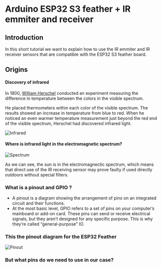 # Arduino ESP32 S3 feather + IR emmiter and receiver

## Introduction
In this short tutorial we want to explain how to use the IR emmiter and IR receiver sensors that are compatible with the ESP32 S3 feather board.

## Origins
#### Discovery of infrared 
In 1800, [William Herschel](https://science.nasa.gov/ems/07_infraredwaves) conducted an experiment measuring the difference in temperature between the colors in the visible spectrum. 

He placed thermometers within each color of the visible spectrum. The results showed an increase in temperature from blue to red. When he noticed an even warmer temperature measurement just beyond the red end of the visible spectrum, Herschel had discovered infrared light.

![Infrared](https://diyodemag.com/_images/5feb1eafc672e00d17dd9ab0,816,544)

#### Where is infrared light in the electromagnetic spectrum?
![Spectrum](https://www.fondriest.com/environmental-measurements/wp-content/uploads/2014/03/par_electromagnetic-spectrum.jpg)

As we can see, the sun is in the electromagnectic spectrum, which means that direct use of the IR receiving sensor may prove faulty if used directly outdoors without special filters.

###   What is a pinout and GPIO ?   

- A pinout is a diagram showing the arrangement of pins on an integrated circuit and their functions.
- At the most basic level, GPIO refers to a set of pins on your computer’s mainboard or add-on card. These pins can send or receive electrical signals, but they aren’t designed for any specific purpose. This is why they’re called “general-purpose” IO.



###  This the pinout diagram for the ESP32 Feather

![Pinout](https://cdn-learn.adafruit.com/assets/assets/000/111/179/original/wireless_Adafruit_HUZZAH32_ESP32_Feather_Pinout.png?1651089809)


###   But what pins do we need to use in our case? 
